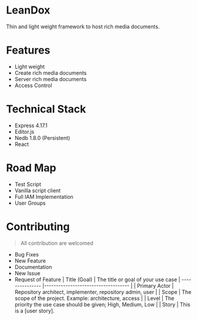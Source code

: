 # LeanDox

Thin and light weight framework to host rich media documents. 


# Features

 - Light weight
 - Create rich media documents
 - Server rich media documents
 - Access Control 

# Technical Stack

 - Express 4.17.1
 - Editor.js
 - Nedb 1.8.0 (Persistent)
 - React

# Road Map

 - Test Script
 - Vanilla script client
 - Full IAM Implementation
 - User Groups

# Contributing

> All contribution are welcomed

 - Bug Fixes
 - New Feature 
 - Documentation
 - New Issue
 - Request of Feature
| Title (Goal)  | The title or goal of your use case                            |
--------------- |------------------------------------                           |
| Primary Actor | Repository architect, implementer, repository admin, user     |
| Scope         | The scope of the project. Example: architecture, access       |
| Level         | The priority the use case should be given; High, Medium, Low  |
| Story         | This is a [user story].



